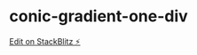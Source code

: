 # conic-gradient-one-div

[Edit on StackBlitz ⚡️](https://stackblitz.com/edit/conic-gradient-one-div)